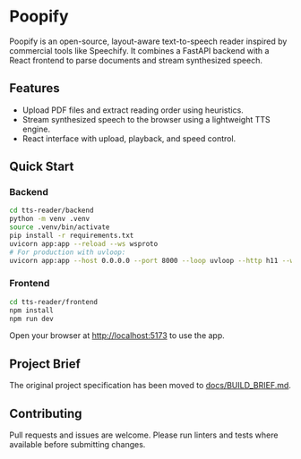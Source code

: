 # Poopify

Poopify is an open-source, layout-aware text-to-speech reader inspired by commercial tools like Speechify. It combines a FastAPI backend with a React frontend to parse documents and stream synthesized speech.

## Features

- Upload PDF files and extract reading order using heuristics.
- Stream synthesized speech to the browser using a lightweight TTS engine.
- React interface with upload, playback, and speed control.

## Quick Start

### Backend

```bash
cd tts-reader/backend
python -m venv .venv
source .venv/bin/activate
pip install -r requirements.txt
uvicorn app:app --reload --ws wsproto
# For production with uvloop:
uvicorn app:app --host 0.0.0.0 --port 8000 --loop uvloop --http h11 --ws wsproto
```

### Frontend

```bash
cd tts-reader/frontend
npm install
npm run dev
```

Open your browser at [http://localhost:5173](http://localhost:5173) to use the app.

## Project Brief

The original project specification has been moved to [docs/BUILD_BRIEF.md](docs/BUILD_BRIEF.md).

## Contributing

Pull requests and issues are welcome. Please run linters and tests where available before submitting changes.

